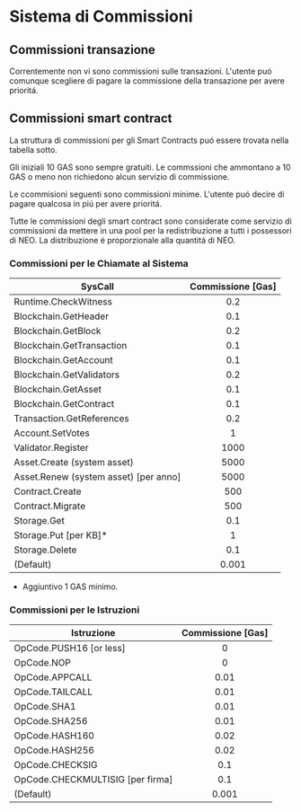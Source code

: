 # Sistema di Commissioni

## Commissioni transazione

Correntemente non vi sono commissioni sulle transazioni. L'utente puó comunque scegliere di pagare la commissione della transazione per avere prioritá.

## Commissioni smart contract

La struttura di commissioni per gli Smart Contracts puó essere trovata nella tabella sotto.

Gli iniziali 10 GAS sono sempre gratuiti. Le commssioni che ammontano a 10 GAS o meno non richiedono alcun servizio di commissione.

Le ccommisioni seguenti sono commissioni minime. L'utente puó decire di pagare qualcosa in piú per avere prioritá.

Tutte le commissioni degli smart contract sono considerate come servizio di commissioni da mettere in una pool per la redistribuzione a tutti i possessori di NEO. La distribuzione é proporzionale alla quantitá di NEO.

### Commissioni per le Chiamate al Sistema

| SysCall                               | Commissione [Gas]     |
|---------------------------------------|:-------------:|
| Runtime.CheckWitness                  | 0.2           |
| Blockchain.GetHeader                  | 0.1           |
| Blockchain.GetBlock                   | 0.2           |
| Blockchain.GetTransaction             | 0.1           |
| Blockchain.GetAccount                 | 0.1           |
| Blockchain.GetValidators              | 0.2           |
| Blockchain.GetAsset                   | 0.1           |
| Blockchain.GetContract                | 0.1           |
| Transaction.GetReferences             | 0.2           |
| Account.SetVotes                      | 1             |
| Validator.Register                    | 1000          |
| Asset.Create (system asset)           | 5000          |
| Asset.Renew (system asset) [per anno] | 5000          |
| Contract.Create                       | 500           |
| Contract.Migrate                      | 500           |
| Storage.Get                           | 0.1           |
| Storage.Put [per KB]*                 | 1             |
| Storage.Delete                        | 0.1           |
| (Default)                             | 0.001         |

* Aggiuntivo 1 GAS minimo.

### Commissioni per le Istruzioni

| Istruzione                           | Commissione [Gas]     |
|---------------------------------------|:-------------:|
| OpCode.PUSH16 [or less]               | 0             |
| OpCode.NOP                            | 0             |
| OpCode.APPCALL                        | 0.01          |
| OpCode.TAILCALL                       | 0.01          |
| OpCode.SHA1                           | 0.01          |
| OpCode.SHA256                         | 0.01          |
| OpCode.HASH160                        | 0.02          |
| OpCode.HASH256                        | 0.02          |
| OpCode.CHECKSIG                       | 0.1           |
| OpCode.CHECKMULTISIG [per firma]  | 0.1           |
| (Default)                             | 0.001         |

